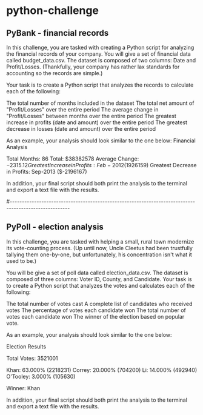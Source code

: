 # python-challenge

## PyBank - financial records

In this challenge, you are tasked with creating a Python script for analyzing the financial records of your company. You will give a set of financial data called budget_data.csv. The dataset is composed of two columns: Date and Profit/Losses. (Thankfully, your company has rather lax standards for accounting so the records are simple.)

Your task is to create a Python script that analyzes the records to calculate each of the following:

The total number of months included in the dataset
The total net amount of "Profit/Losses" over the entire period
 The average change in "Profit/Losses" between months over the entire period
 The greatest increase in profits (date and amount) over the entire period
 The greatest decrease in losses (date and amount) over the entire period


 As an example, your analysis should look similar to the one below:
   Financial Analysis
   
   Total Months: 86
   Total: $38382578
   Average  Change: $-2315.12
   Greatest Increase in Profits: Feb-2012 ($1926159)
   Greatest Decrease in Profits: Sep-2013 ($-2196167)

 In addition, your final script should both print the analysis to the terminal and export a text file with the results.

#------------------------------------------------------------------------------------------------------

## PyPoll - election analysis

 In this challenge, you are tasked with helping a small, rural town modernize its vote-counting process. (Up until now, Uncle Cleetus had been trustfully tallying them one-by-one, but unfortunately, his concentration isn't what it used to be.)

 You will be give a set of poll data called election_data.csv. The dataset is composed of three columns: Voter ID, County, and Candidate. Your task is to create a Python script that analyzes the votes and calculates each of the following:

 The total number of votes cast
 A complete list of candidates who received votes
 The percentage of votes each candidate won
 The total number of votes each candidate won
 The winner of the election based on popular vote.

 As an example, your analysis should look similar to the one below:
 
   Election Results
  
   Total Votes: 3521001
  
   Khan: 63.000% (2218231)
   Correy: 20.000% (704200)
   Li: 14.000% (492940)
   O'Tooley: 3.000% (105630)
   
   Winner: Khan
  

 In addition, your final script should both print the analysis to the terminal and export a text file with the results.
